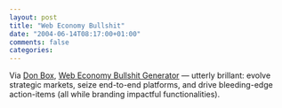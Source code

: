 ```yaml
---
layout: post
title: "Web Economy Bullshit"
date: "2004-06-14T08:17:00+01:00"
comments: false
categories: 
---
```


<p>Via <a href="http://www.gotdotnet.com/team/dbox/default.aspx?key=2004-06-13T11:54:55Z">Don Box</a>,  <a href="http://www.dack.com/web/bullshit.html">Web Economy Bullshit Generator</a> &#8212; utterly brillant: evolve strategic markets, seize end-to-end platforms, and drive bleeding-edge action-items (all while branding impactful functionalities).</p>


